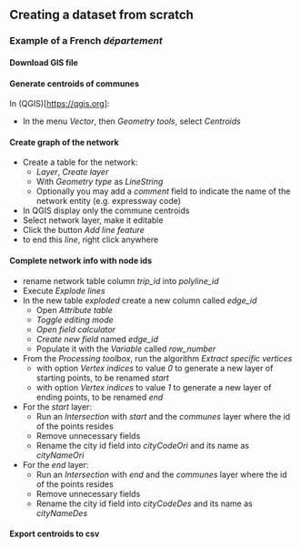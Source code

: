 ## Creating a dataset from scratch

### Example of a French _département_

#### Download GIS file
#### Generate centroids of communes
In (QGIS)[https://qgis.org]:
* In the menu _Vector_, then _Geometry tools_, select _Centroids_

#### Create graph of the network
* Create a table for the network:
   * _Layer_, _Create layer_
   * With _Geometry type_ as _LineString_
   * Optionally you may add a _comment_ field to indicate the name of the network entity (e.g. expressway code)
* In QGIS display only the commune centroids
* Select network layer, make it editable
* Click the button _Add line feature_
* to end this _line_, right click anywhere
#### Complete network info with node ids
* rename network table column _trip_id_ into _polyline_id_
* Execute _Explode lines_
* In the new table _exploded_ create a new column called _edge_id_
  * Open _Attribute table_
  * _Toggle editing mode_
  * _Open field calculator_
  * _Create new field_ named _edge_id_
  * Populate it with the _Variable_ called _row_number_
* From the _Processing toolbox_, run the algorithm _Extract specific vertices_
  * with option _Vertex indices_ to value _0_ to generate a new layer of starting points, to be renamed _start_
  * with option _Vertex indices_ to value _1_ to generate a new layer of ending points, to be renamed _end_
* For the _start_ layer:
  * Run an _Intersection_ with _start_ and the _communes_ layer where the id of the points resides
  * Remove unnecessary fields
  * Rename the city id field into _cityCodeOri_ and its name as _cityNameOri_
* For the _end_ layer:
  * Run an _Intersection_ with _end_ and the _communes_ layer where the id of the points resides
  * Remove unnecessary fields
  * Rename the city id field into _cityCodeDes_ and its name as _cityNameDes_

#### Export centroids to csv
